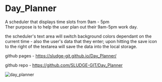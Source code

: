 # Day_Planner
A scheduler that displays time slots from 9am - 5pm  
Ther purpose is to help the user plan out their 9am-5pm work day.

the scheduler's text area will switch background colors dependant on the current time -
also the user's data that they enter; upon hitting the save icon to the right of the textarea will save the data into the local storage.


github pages - https://sludge-git.github.io/Day_Planner/

github repo -  https://github.com/SLUDGE-GIT/Day_Planner




![day_planner](https://user-images.githubusercontent.com/67348654/111017439-3cd7f700-8379-11eb-9440-d723ae46620f.jpg)
